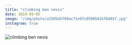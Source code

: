 ```yaml
---
title: "climbing ben nevis"
date: 2019-09-05
image: "/img/photo/a150545f99ac71e97c8590581bf8402f.jpg"
instagram: true
---
```


![climbing ben nevis](/img/photo/a150545f99ac71e97c8590581bf8402f.jpg)
